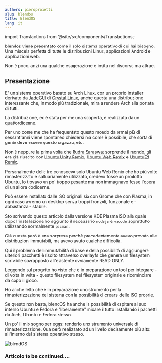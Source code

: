 ```yaml
---
authors: pieroproietti
slug: blendos
title: BlendOS
lang: it
---
```


import Translactions from '@site/src/components/Translactions';

<Translactions />


[blendos](https://blendos.co/) viene presentato come il solo sistema operativo di cui hai bisogno. Una miscela perfetta di tutte le distribuzioni Linux, applicazioni Android e applicazioni web.

Non è poco, anzi una qualche esagerazione è insita nel discorso ma attrae.

## Presentazione

E' un sistema operativo basato su Arch Linux, con un proprio installer derivato da [JadeGUI](https://git.getcryst.al/crystal/pkgbuilds/jade-gui) di [Crystal Linux](https://getcryst.al/site), anche questa una distribuzione interessante che, in modo più tradizionale, mira a rendere Arch alla portata di tutti.

La distribuzione, ed è stata per me una scoperta, è realizzata da un quattordicenne. 

Per uno come me che ha frequentato questo mondo da ormai più di sessant'anni viene spontaneo chiedersi ma come è possibile, che sorta di genio deve essere questo ragazzo, etc.

Non è neppure la prima volta che [Rudra Saraswat](https://wiki.ubuntu.com/rs2009) sorprende il mondo, gli era già riuscito con [Ubuntu Unity Remix](https://twitter.com/ubuntu_unity), [Ubuntu Web Remix](https://twitter.com/ubunweb) e [UbuntuEd Remix](https://twitter.com/ed_ubuntu). 

Personalmente delle tre conoscevo solo Ubuntu Web Remix che ho più volte rimasterizzato e saltuariamente utilizzato, credevo fosse un prodotto Ubuntu, lo trovavo un po' troppo pesante ma non immaginavo fosse l'opera di un allora dodicenne.

Può essere installato dalle ISO originali sia con Gnome che con Plasma, in ogni caso avremo un desktop senza troppi fronzoli, funzionale e - abbastanza - stabile.

Sto scrivendo questo articolo dalla versione KDE Plasma ISO alla quale dopo l'installazione ho aggiunto il necessario `nodejs` e `vscode` soprattutto utilizzando normalmente `pacman`. 

Già questa però è una sorpresa perchè precedentemente avevo provato alle distribuzioni immutabili, ma avevo avuto qualche difficoltà. 

Qui il problema dell'immutabilità di base e della possibilità di aggiungere ulteriori pacchetti è risolto attraverso overlayfs che genera un filesystem scrivibile sovrapposto all'esistente ovviamente READ ONLY.

Leggendo sul progetto ho visto che è in preparazione un tool per integrare - di volta in volta - questo filesystem nel filesystem originale e ricominciare da capo il gioco.

Ho anche letto che è in preparazione uno strumento per la rimasterizzazione del sistema con la possibilità di crearsi delle ISO proprie.

Se questo non basta, blendOS ha anche la possibilità di ospitare al suo interno Ubuntu e Fedora e "liberamente" mixare il tutto installando i pachetti da Arch, Ubuntu e Fedora stesso.

Un po' il mio sogno per eggs: renderlo uno strumento universale di rimasterizzazione. Qua però realizzato ad un livello decisamente più alto: all'interno del sistema operativo stesso.

![blendOS](/img/blog/2023-04-27/blendos.png)

### Articolo to be continued....







